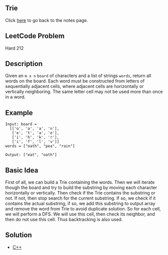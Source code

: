 ## Trie
Click [here](../notes.md) to go back to the notes page.

## LeetCode Problem
Hard 212

## Description
Given an `m x n` `board` of characters and a list of strings `words`, return all words on the board. Each word must be constructed from letters of sequentially adjacent cells, where adjacent cells are horizontally or vertically neighboring. The same letter cell may not be used more than once in a word.

## Example
```
Input: board = 
  [['o', 'a', 'a', 'n'],
   ['e', 't', 'a', 'e'],
   ['i', 'h', 'k', 'r'],
   ['i', 'f', 'l', 'v']]
words = ["oath", "pea", "rain"]

Output: ["eat", "oath"]
```

## Basic Idea
First of all, we can build a Trie containing the words. Then we will iterate though the board and try to build the substring by moving each character horizontally or vertically. Then check if the Trie contains the substring or not. If not, then stop search for the current substring. If so, we check if it contains the actual substring, if so, we add this substring to output array and remove the word from Trie to avoid duplicate solution. So for each cell, we will perform a DFS. We will use this cell, then check its neighbor, and then do not use this cell. Thus backtracking is also used.

## Solution
- [C++](./solution.cpp)